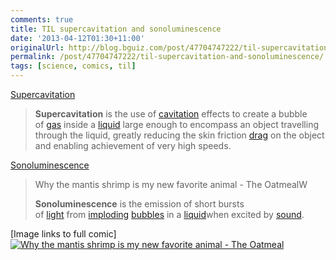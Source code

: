 ```yaml
---
comments: true
title: TIL supercavitation and sonoluminescence
date: '2013-04-12T01:30+11:00'
originalUrl: http://blog.bguiz.com/post/47704747222/til-supercavitation-and-sonoluminescence
permalink: /post/47704747222/til-supercavitation-and-sonoluminescence/
tags: [science, comics, til]
---
```


<p class="panel"><a href="http://en.wikipedia.org/wiki/Supercavitation" title="Supercaviation" target="_blank"><span>Supercavitation</span></a></p>
<blockquote>
<p class="panel"><strong>Supercavitation</strong><span> is the use of </span><a href="http://en.wikipedia.org/wiki/Cavitation" title="Cavitation" target="_blank">cavitation</a><span> effects to create a bubble of </span><a href="http://en.wikipedia.org/wiki/Gas" title="Gas" target="_blank">gas</a><span> inside a </span><a href="http://en.wikipedia.org/wiki/Liquid" title="Liquid" target="_blank">liquid</a><span> large enough to encompass an object travelling through the liquid, greatly reducing the skin friction </span><a href="http://en.wikipedia.org/wiki/Drag_(physics)" title="Drag (physics)" target="_blank">drag</a><span> on the object and enabling achievement of very high speeds.</span></p>
</blockquote>
<p class="panel"><a href="http://en.wikipedia.org/wiki/Sonoluminescence" title="Sonoluminescence" target="_blank"><span>Sonoluminescence</span></a></p>
<blockquote>
<div><span>Why the mantis shrimp is my new favorite animal - The OatmealW</span>
<p class="panel"><strong>Sonoluminescence</strong><span> is the emission of short bursts of </span><a href="http://en.wikipedia.org/wiki/Light" title="Light" target="_blank">light</a><span> from </span><a href="http://en.wikipedia.org/wiki/Implosion_(mechanical_process)" title="Implosion (mechanical process)" target="_blank">imploding</a><span> </span><a href="http://en.wikipedia.org/wiki/Liquid_bubble" title="Liquid bubble" target="_blank">bubbles</a><span> in a </span><a href="http://en.wikipedia.org/wiki/Liquid" title="Liquid" target="_blank">liquid</a><span>when excited by </span><a href="http://en.wikipedia.org/wiki/Sound" title="Sound" target="_blank">sound</a><span>.</span></p>
</div>
</blockquote>

<p class="panel"></p>

<p class="panel"></p>

<p class="panel"></p>

<p class="panel">[Image links to full comic]<a href="http://theoatmeal.com/comics/mantis_shrimp" title="Why the mantis shrimp is my new favorite animal - The Oatmeal" target="_blank"><img alt="Why the mantis shrimp is my new favorite animal - The Oatmeal" src="http://s3.amazonaws.com/theoatmeal-img/comics/mantis_shrimp/mantis_shrimp2_5.png"/></a></p>